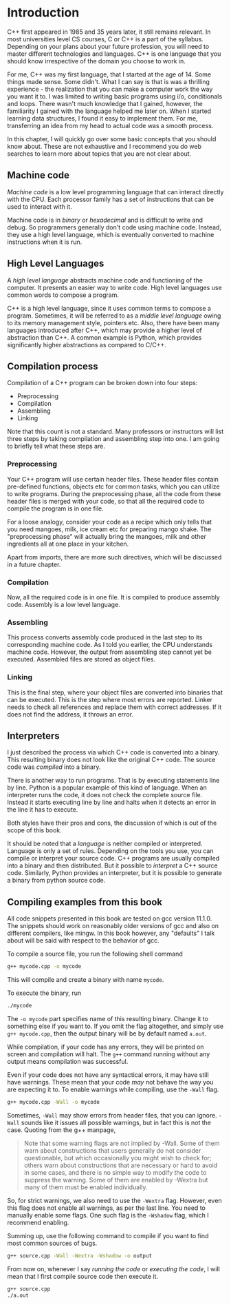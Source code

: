 # Introduction

C++ first appeared in 1985 and 35 years later, it still remains relevant. In most universities level CS courses, C or C++ is a part of the syllabus. Depending on your plans about your future profession, you will need to master different technologies and languages. C++ is one language that you should know irrespective of the domain you choose to work in.

For me, C++ was my first language, that I started at the age of 14. Some things made sense. Some didn't. What I can say is that is was a thrilling experience - the realization that you can make a computer work the way you want it to. I was limited to writing basic programs using i/o, conditionals and loops. There wasn't much knowledge that I gained, however, the familiarity I gained with the language helped me later on. When I started learning data structures, I found it easy to implement them. For me, transferring an idea from my head to actual code was a smooth process.

In this chapter, I will quickly go over some basic concepts that you should know about. These are not exhaustive and I recommend you do web searches to learn more about topics that you are not clear about.

## Machine code

_Machine code_ is a low level programming language that can interact directly with the CPU. Each processor family has a set of instructions that can be used to interact with it.

Machine code is in _binary_ or _hexadecimal_ and is difficult to write and debug. So programmers generally don't code using machine code. Instead, they use a high level language, which is eventually converted to machine instructions when it is run.

## High Level Languages

A _high level language_ abstracts machine code and functioning of the computer. It presents an easier way to write code. High level languages use common words to compose a program.

C++ is a high level language, since it uses common terms to compose a program. Sometimes, it will be referred to as a _middle level language_ owing to its memory management style, pointers etc. Also, there have been many languages introduced after C++, which may provide a higher level of abstraction than C++. A common example is Python, which provides significantly higher abstractions as compared to C/C++.

## Compilation process

Compilation of a C++ program can be broken down into four steps:

- Preprocessing
- Compilation
- Assembling
- Linking

Note that this count is not a standard. Many professors or instructors will list three steps by taking compilation and assembling step into one. I am going to briefly tell what these steps are.

### Preprocessing

Your C++ program will use certain header files. These header files contain pre-defined functions, objects etc for common tasks, which you can utilize to write programs. During the preprocessing phase, all the code from these header files is merged with your code, so that all the required code to compile the program is in one file.

For a loose analogy, consider your code as a recipe which only tells that you need mangoes, milk, ice cream etc for preparing mango shake. The "preprocessing phase" will actually bring the mangoes, milk and other ingredients all at one place in your kitchen.

Apart from imports, there are more such directives, which will be discussed in a future chapter.

### Compilation

Now, all the required code is in one file. It is compiled to produce assembly code. Assembly is a low level language.

### Assembling

This process converts assembly code produced in the last step to its corresponding machine code. As I told you earlier, the CPU understands machine code. However, the output from assembling step cannot yet be executed. Assembled files are stored as object files.

### Linking

This is the final step, where your object files are converted into binaries that can be executed. This is the step where most errors are reported. Linker needs to check all references and replace them with correct addresses. If it does not find the address, it throws an error.

## Interpreters

I just described the process via which C++ code is converted into a binary. This resulting binary does not look like the original C++ code. The source code was _compiled_ into a binary.

There is another way to run programs. That is by executing statements line by line. Python is a popular example of this kind of language. When an interpreter runs the code, it does not check the complete source file. Instead it starts executing line by line and halts when it detects an error in the line it has to execute.

Both styles have their pros and cons, the discussion of which is out of the scope of this book.

It should be noted that a _language_ is neither compiled or interpreted. Language is only a set of rules. Depending on the tools you use, you can compile or interpret your source code. C++ programs are usually compiled into a binary and then distributed. But it possible to _interpret_ a C++ source code. Similarly, Python provides an interpreter, but it is possible to generate a binary from python source code.

## Compiling examples from this book

All code snippets presented in this book are tested on gcc version 11.1.0. The snippets should work on reasonably older versions of gcc and also on different compilers, like mingw. In this book however, any "defaults" I talk about will be said with respect to the behavior of gcc.

To compile a source file, you run the following shell command

```sh
g++ mycode.cpp -o mycode
```

This will compile and create a binary with name `mycode`.

To execute the binary, run

```sh
./mycode
```

The `-o mycode` part specifies name of this resulting binary. Change it to something else if you want to. If you omit the flag altogether, and simply use `g++ mycode.cpp`, then the output binary will be by default named `a.out`.

While compilation, if your code has any errors, they will be printed on screen and compilation will halt. The `g++` command running without any output means compilation was successful.

Even if your code does not have any syntactical errors, it may have still have warnings. These mean that your code _may_ not behave the way you are expecting it to. To enable warnings while compiling, use the `-Wall` flag.

```sh
g++ mycode.cpp -Wall -o mycode
```

Sometimes, `-Wall` may show errors from header files, that you can ignore. `-Wall` sounds like it issues all possible warnings, but in fact this is not the case. Quoting from the g++ manpage,

> Note that some warning flags are not implied by -Wall. Some of them warn about constructions that users generally do not consider questionable, but which occasionally you might wish to check for; others warn about constructions that are necessary or hard to avoid in some cases, and there is no simple way to modify the code to suppress the warning. Some of them are enabled by -Wextra but many of them must be enabled individually.

So, for strict warnings, we also need to use the `-Wextra` flag. However, even this flag does not enable all warnings, as per the last line. You need to manually enable some flags. One such flag is the `-Wshadow` flag, which I recommend enabling.

Summing up, use the following command to compile if you want to find most common sources of bugs.

```sh
g++ source.cpp -Wall -Wextra -Wshadow -o output
```

From now on, whenever I say _running the code_ or _executing the code_, I will mean that I first compile source code then execute it.

```sh
g++ source.cpp
./a.out
```
